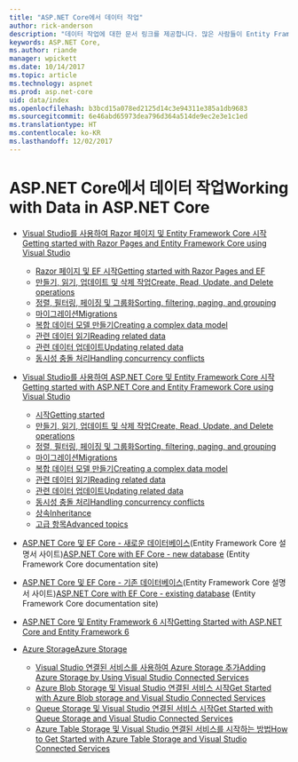 ```yaml
---
title: "ASP.NET Core에서 데이터 작업"
author: rick-anderson
description: "데이터 작업에 대한 문서 링크를 제공합니다. 많은 사람들이 Entity Framework Core를 사용합니다."
keywords: ASP.NET Core,
ms.author: riande
manager: wpickett
ms.date: 10/14/2017
ms.topic: article
ms.technology: aspnet
ms.prod: asp.net-core
uid: data/index
ms.openlocfilehash: b3bcd15a078ed2125d14c3e94311e385a1db9683
ms.sourcegitcommit: 6e46abd65973dea796d364a514de9ec2e3e1c1ed
ms.translationtype: HT
ms.contentlocale: ko-KR
ms.lasthandoff: 12/02/2017
---
```

# <a name="working-with-data-in-aspnet-core"></a><span data-ttu-id="8b3f0-105">ASP.NET Core에서 데이터 작업</span><span class="sxs-lookup"><span data-stu-id="8b3f0-105">Working with Data in ASP.NET Core</span></span> 

* [<span data-ttu-id="8b3f0-106">Visual Studio를 사용하여 Razor 페이지 및 Entity Framework Core 시작</span><span class="sxs-lookup"><span data-stu-id="8b3f0-106">Getting started with Razor Pages and Entity Framework Core using Visual Studio</span></span>](xref:data/ef-rp/index)

   * [<span data-ttu-id="8b3f0-107">Razor 페이지 및 EF 시작</span><span class="sxs-lookup"><span data-stu-id="8b3f0-107">Getting started with Razor Pages and EF</span></span>](xref:data/ef-rp/intro)
   * [<span data-ttu-id="8b3f0-108">만들기, 읽기, 업데이트 및 삭제 작업</span><span class="sxs-lookup"><span data-stu-id="8b3f0-108">Create, Read, Update, and Delete operations</span></span>](xref:data/ef-rp/crud)
   * [<span data-ttu-id="8b3f0-109">정렬, 필터링, 페이징 및 그룹화</span><span class="sxs-lookup"><span data-stu-id="8b3f0-109">Sorting, filtering, paging, and grouping</span></span>](xref:data/ef-rp/sort-filter-page)
   * [<span data-ttu-id="8b3f0-110">마이그레이션</span><span class="sxs-lookup"><span data-stu-id="8b3f0-110">Migrations</span></span>](xref:data/ef-rp/migrations)
   * [<span data-ttu-id="8b3f0-111">복합 데이터 모델 만들기</span><span class="sxs-lookup"><span data-stu-id="8b3f0-111">Creating a complex data model</span></span>](xref:data/ef-rp/complex-data-model)
   * [<span data-ttu-id="8b3f0-112">관련 데이터 읽기</span><span class="sxs-lookup"><span data-stu-id="8b3f0-112">Reading related data</span></span>](xref:data/ef-rp/read-related-data)
   * [<span data-ttu-id="8b3f0-113">관련 데이터 업데이트</span><span class="sxs-lookup"><span data-stu-id="8b3f0-113">Updating related data</span></span>](xref:data/ef-rp/update-related-data)
   * [<span data-ttu-id="8b3f0-114">동시성 충돌 처리</span><span class="sxs-lookup"><span data-stu-id="8b3f0-114">Handling concurrency conflicts</span></span>](xref:data/ef-rp/concurrency)

*   [<span data-ttu-id="8b3f0-115">Visual Studio를 사용하여 ASP.NET Core 및 Entity Framework Core 시작</span><span class="sxs-lookup"><span data-stu-id="8b3f0-115">Getting started with ASP.NET Core and Entity Framework Core using Visual Studio</span></span>](ef-mvc/index.md)
    *   [<span data-ttu-id="8b3f0-116">시작</span><span class="sxs-lookup"><span data-stu-id="8b3f0-116">Getting started</span></span>](ef-mvc/intro.md)
    *   [<span data-ttu-id="8b3f0-117">만들기, 읽기, 업데이트 및 삭제 작업</span><span class="sxs-lookup"><span data-stu-id="8b3f0-117">Create, Read, Update, and Delete operations</span></span>](xref:data/ef-mvc/crud)
    *   [<span data-ttu-id="8b3f0-118">정렬, 필터링, 페이징 및 그룹화</span><span class="sxs-lookup"><span data-stu-id="8b3f0-118">Sorting, filtering, paging, and grouping</span></span>](xref:data/ef-mvc/sort-filter-page)
    *   [<span data-ttu-id="8b3f0-119">마이그레이션</span><span class="sxs-lookup"><span data-stu-id="8b3f0-119">Migrations</span></span>](xref:data/ef-mvc/migrations)
    *   [<span data-ttu-id="8b3f0-120">복합 데이터 모델 만들기</span><span class="sxs-lookup"><span data-stu-id="8b3f0-120">Creating a complex data model</span></span>](ef-mvc/complex-data-model.md)
    *   [<span data-ttu-id="8b3f0-121">관련 데이터 읽기</span><span class="sxs-lookup"><span data-stu-id="8b3f0-121">Reading related data</span></span>](ef-mvc/read-related-data.md)
    *   [<span data-ttu-id="8b3f0-122">관련 데이터 업데이트</span><span class="sxs-lookup"><span data-stu-id="8b3f0-122">Updating related data</span></span>](ef-mvc/update-related-data.md)
    *   [<span data-ttu-id="8b3f0-123">동시성 충돌 처리</span><span class="sxs-lookup"><span data-stu-id="8b3f0-123">Handling concurrency conflicts</span></span>](ef-mvc/concurrency.md)
    *   [<span data-ttu-id="8b3f0-124">상속</span><span class="sxs-lookup"><span data-stu-id="8b3f0-124">Inheritance</span></span>](ef-mvc/inheritance.md)
    *   [<span data-ttu-id="8b3f0-125">고급 항목</span><span class="sxs-lookup"><span data-stu-id="8b3f0-125">Advanced topics</span></span>](ef-mvc/advanced.md)
* <span data-ttu-id="8b3f0-126">[ASP.NET Core 및 EF Core - 새로운 데이터베이스](https://docs.microsoft.com/ef/core/get-started/aspnetcore/new-db)(Entity Framework Core 설명서 사이트)</span><span class="sxs-lookup"><span data-stu-id="8b3f0-126">[ASP.NET Core with EF Core - new database](https://docs.microsoft.com/ef/core/get-started/aspnetcore/new-db) (Entity Framework Core documentation site)</span></span>
* <span data-ttu-id="8b3f0-127">[ASP.NET Core 및 EF Core - 기존 데이터베이스](https://docs.microsoft.com/ef/core/get-started/aspnetcore/existing-db)(Entity Framework Core 설명서 사이트)</span><span class="sxs-lookup"><span data-stu-id="8b3f0-127">[ASP.NET Core with EF Core - existing database](https://docs.microsoft.com/ef/core/get-started/aspnetcore/existing-db) (Entity Framework Core documentation site)</span></span>
*   [<span data-ttu-id="8b3f0-128">ASP.NET Core 및 Entity Framework 6 시작</span><span class="sxs-lookup"><span data-stu-id="8b3f0-128">Getting Started with ASP.NET Core and Entity Framework 6</span></span>](entity-framework-6.md)
*   [<span data-ttu-id="8b3f0-129">Azure Storage</span><span class="sxs-lookup"><span data-stu-id="8b3f0-129">Azure Storage</span></span>](azure-storage/index.md)
    *   [<span data-ttu-id="8b3f0-130">Visual Studio 연결된 서비스를 사용하여 Azure Storage 추가</span><span class="sxs-lookup"><span data-stu-id="8b3f0-130">Adding Azure Storage by Using Visual Studio Connected Services</span></span>](https://azure.microsoft.com/documentation/articles/vs-azure-tools-connected-services-storage/)
    *   [<span data-ttu-id="8b3f0-131">Azure Blob Storage 및 Visual Studio 연결된 서비스 시작</span><span class="sxs-lookup"><span data-stu-id="8b3f0-131">Get Started with Azure Blob storage and Visual Studio Connected Services</span></span>](https://azure.microsoft.com/documentation/articles/vs-storage-aspnet5-getting-started-blobs/)
    *   [<span data-ttu-id="8b3f0-132">Queue Storage 및 Visual Studio 연결된 서비스 시작</span><span class="sxs-lookup"><span data-stu-id="8b3f0-132">Get Started with Queue Storage and Visual Studio Connected Services</span></span>](https://azure.microsoft.com/documentation/articles/vs-storage-aspnet5-getting-started-queues/)
    *   [<span data-ttu-id="8b3f0-133">Azure Table Storage 및 Visual Studio 연결된 서비스를 시작하는 방법</span><span class="sxs-lookup"><span data-stu-id="8b3f0-133">How to Get Started with Azure Table Storage and Visual Studio Connected Services</span></span>](https://azure.microsoft.com/documentation/articles/vs-storage-aspnet5-getting-started-tables/)

